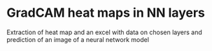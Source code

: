 # GradCAM heat maps in NN layers
Extraction of heat map and an excel with data on chosen layers and prediction of an image of a neural network model
